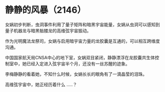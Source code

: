 # 静静的风暴（2146）

女娲初步判断，虫洞事件利用了量子矩阵和暗黑宇宙能量，女娲从虫洞可以感知到量子机器龙与暗黑骷髅龙的高维弦宇宙振动。



作为光明魔法龙祭司，女娲与启用暗宇宙力量的龙胶囊是互通的，可以相互跨维度沟通。



中国国家航天局CNSA中心的地下室，女娲双目紧闭，静静漂浮在龙胶囊共生体控制室中，她已经入定进入弦宇宙半个月，还没有一丝苏醒的迹象。



李梅静静的看着她，不知什么时候，女娲长长的眼角有了一滴晶莹的泪珠。

高维弦宇宙中，她正经历着什么 .....？
